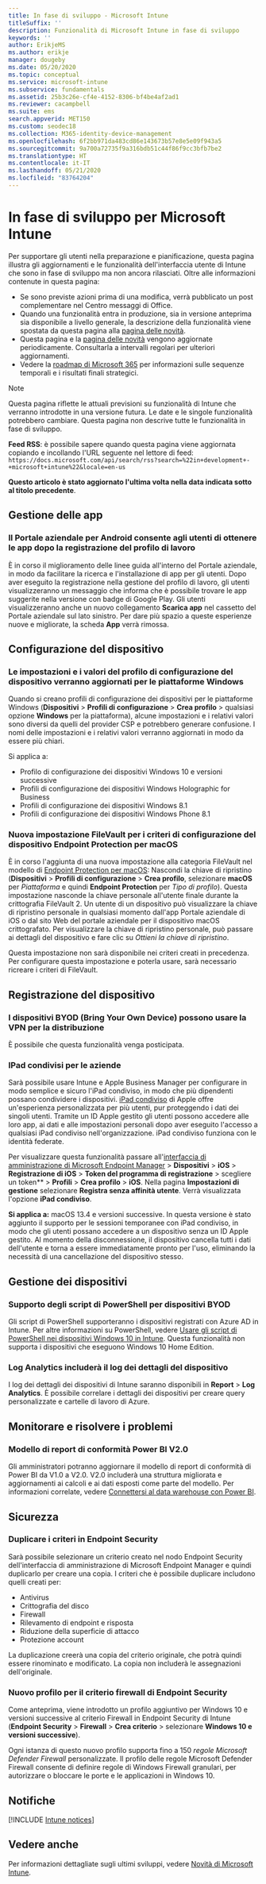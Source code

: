 ```yaml
---
title: In fase di sviluppo - Microsoft Intune
titleSuffix: ''
description: Funzionalità di Microsoft Intune in fase di sviluppo
keywords: ''
author: ErikjeMS
ms.author: erikje
manager: dougeby
ms.date: 05/20/2020
ms.topic: conceptual
ms.service: microsoft-intune
ms.subservice: fundamentals
ms.assetid: 25b3c26e-cf4e-4152-8306-bf4be4af2ad1
ms.reviewer: cacampbell
ms.suite: ems
search.appverid: MET150
ms.custom: seodec18
ms.collection: M365-identity-device-management
ms.openlocfilehash: 6f2bb971da483cd86e143673b57e8e5e09f943a5
ms.sourcegitcommit: 9a700a72735f9a316bdb51c44f86f9cc3bfb7be2
ms.translationtype: HT
ms.contentlocale: it-IT
ms.lasthandoff: 05/21/2020
ms.locfileid: "83764204"
---
```

# <a name="in-development-for-microsoft-intune"></a>In fase di sviluppo per Microsoft Intune

Per supportare gli utenti nella preparazione e pianificazione, questa pagina illustra gli aggiornamenti e le funzionalità dell'interfaccia utente di Intune che sono in fase di sviluppo ma non ancora rilasciati. Oltre alle informazioni contenute in questa pagina: 

- Se sono previste azioni prima di una modifica, verrà pubblicato un post complementare nel Centro messaggi di Office.
- Quando una funzionalità entra in produzione, sia in versione anteprima sia disponibile a livello generale, la descrizione della funzionalità viene spostata da questa pagina alla [pagina delle novità](whats-new.md).
- Questa pagina e la [pagina delle novità](whats-new.md) vengono aggiornate periodicamente. Consultarla a intervalli regolari per ulteriori aggiornamenti.
- Vedere la [roadmap di Microsoft 365](https://www.microsoft.com/microsoft-365/roadmap?rtc=2&filters=EMS) per informazioni sulle sequenze temporali e i risultati finali strategici.

> [!NOTE]
> Questa pagina riflette le attuali previsioni su funzionalità di Intune che verranno introdotte in una versione futura. Le date e le singole funzionalità potrebbero cambiare. Questa pagina non descrive tutte le funzionalità in fase di sviluppo.

**Feed RSS**: è possibile sapere quando questa pagina viene aggiornata copiando e incollando l'URL seguente nel lettore di feed: `https://docs.microsoft.com/api/search/rss?search=%22in+development+-+microsoft+intune%22&locale=en-us`

**Questo articolo è stato aggiornato l'ultima volta nella data indicata sotto al titolo precedente**.

<!--
## What's coming to Intune in the Azure portal 
## What's coming to Intune apps
## Notices
-->

<!-- Common categories:  
## App management
## Device configuration
## Device enrollment
## Device management
## Intune apps
## Monitor and troubleshoot
## Role-based access control
## Security

-->
 
<!-- ***********************************************-->
## <a name="app-management"></a>Gestione delle app

### <a name="company-portal-for-android-will-guide-users-to-get-apps-after-work-profile-enrollment----6103999----"></a>Il Portale aziendale per Android consente agli utenti di ottenere le app dopo la registrazione del profilo di lavoro <!-- 6103999  -->
È in corso il miglioramento delle linee guida all'interno del Portale aziendale, in modo da facilitare la ricerca e l'installazione di app per gli utenti.  Dopo aver eseguito la registrazione nella gestione del profilo di lavoro, gli utenti visualizzeranno un messaggio che informa che è possibile trovare le app suggerite nella versione con badge di Google Play. Gli utenti visualizzeranno anche un nuovo collegamento **Scarica app** nel cassetto del Portale aziendale sul lato sinistro. Per dare più spazio a queste esperienze nuove e migliorate, la scheda **App** verrà rimossa. 

<!-- ***********************************************-->
## <a name="device-configuration"></a>Configurazione del dispositivo

### <a name="device-configuration-profile-settings-and-values-will-be-updated-for-windows-platforms---4091122---"></a>Le impostazioni e i valori del profilo di configurazione del dispositivo verranno aggiornati per le piattaforme Windows<!-- 4091122 -->
Quando si creano profili di configurazione dei dispositivi per le piattaforme Windows (**Dispositivi** > **Profili di configurazione** > **Crea profilo** > qualsiasi opzione **Windows** per la piattaforma), alcune impostazioni e i relativi valori sono diversi da quelli del provider CSP e potrebbero generare confusione. I nomi delle impostazioni e i relativi valori verranno aggiornati in modo da essere più chiari.

Si applica a:

- Profilo di configurazione dei dispositivi Windows 10 e versioni successive
- Profili di configurazione dei dispositivi Windows Holographic for Business
- Profili di configurazione dei dispositivi Windows 8.1
- Profili di configurazione dei dispositivi Windows Phone 8.1

### <a name="new-filevault-setting-for-macos-endpoint-protection-device-configuration-policy---5459801-----"></a>Nuova impostazione FileVault per i criteri di configurazione del dispositivo Endpoint Protection per macOS<!-- 5459801   -->
È in corso l'aggiunta di una nuova impostazione alla categoria FileVault nel modello di [Endpoint Protection per macOS](../protect/endpoint-protection-macos.md): Nascondi la chiave di ripristino (**Dispositivi** > **Profili di configurazione** > **Crea profilo**, selezionare **macOS** per *Piattaforma* e quindi **Endpoint Protection** per *Tipo di profilo*). Questa impostazione nasconde la chiave personale all'utente finale durante la crittografia FileVault 2. Un utente di un dispositivo può visualizzare la chiave di ripristino personale in qualsiasi momento dall'app Portale aziendale di iOS o dal sito Web del portale aziendale per il dispositivo macOS crittografato. Per visualizzare la chiave di ripristino personale, può passare ai dettagli del dispositivo e fare clic su *Ottieni la chiave di ripristino*.

Questa impostazione non sarà disponibile nei criteri creati in precedenza. Per configurare questa impostazione e poterla usare, sarà necessario ricreare i criteri di FileVault. 


<!-- ***********************************************-->
## <a name="device-enrollment"></a>Registrazione del dispositivo

### <a name="bring-your-own-devices-can-use-vpn-to-deploy--5015344---"></a>I dispositivi BYOD (Bring Your Own Device) possono usare la VPN per la distribuzione<!--5015344 -->
È possibile che questa funzionalità venga posticipata.

### <a name="shared-ipads-for-business--6367326---"></a>IPad condivisi per le aziende<!--6367326 -->
Sarà possibile usare Intune e Apple Business Manager per configurare in modo semplice e sicuro l'iPad condiviso, in modo che più dipendenti possano condividere i dispositivi. [iPad condiviso](https://developer.apple.com/education/shared-ipad/) di Apple offre un'esperienza personalizzata per più utenti, pur proteggendo i dati dei singoli utenti. Tramite un ID Apple gestito gli utenti possono accedere alle loro app, ai dati e alle impostazioni personali dopo aver eseguito l'accesso a qualsiasi iPad condiviso nell'organizzazione. iPad condiviso funziona con le identità federate.

Per visualizzare questa funzionalità passare all'[interfaccia di amministrazione di Microsoft Endpoint Manager](https://go.microsoft.com/fwlink/?linkid=2109431) > **Dispositivi** > **iOS** > **Registrazione di iOS** > **Token del programma di registrazione** > scegliere un token** > **Profili** > **Crea profilo** > **iOS**. Nella pagina **Impostazioni di gestione** selezionare **Registra senza affinità utente**. Verrà visualizzata l'opzione **iPad condiviso**.

**Si applica a:** macOS 13.4 e versioni successive. In questa versione è stato aggiunto il supporto per le sessioni temporanee con iPad condiviso, in modo che gli utenti possano accedere a un dispositivo senza un ID Apple gestito. Al momento della disconnessione, il dispositivo cancella tutti i dati dell'utente e torna a essere immediatamente pronto per l'uso, eliminando la necessità di una cancellazione del dispositivo stesso. 

<!-- ***********************************************-->
## <a name="device-management"></a>Gestione dei dispositivi

### <a name="powershell-scripts-support-for-byod-devices---1862833----"></a>Supporto degli script di PowerShell per dispositivi BYOD<!-- 1862833  -->
Gli script di PowerShell supporteranno i dispositivi registrati con Azure AD in Intune. Per altre informazioni su PowerShell, vedere [Usare gli script di PowerShell nei dispositivi Windows 10 in Intune](../apps/intune-management-extension.md). Questa funzionalità non supporta i dispositivi che eseguono Windows 10 Home Edition.

### <a name="log-analytics-will-include-device-details-log--6014987----"></a>Log Analytics includerà il log dei dettagli del dispositivo<!--6014987  -->
I log dei dettagli dei dispositivi di Intune saranno disponibili in **Report** > **Log Analytics**. È possibile correlare i dettagli dei dispositivi per creare query personalizzate e cartelle di lavoro di Azure.


<!-- ***********************************************-->
<!--## Intune apps-->
 

<!-- vvvvvvvvvvvvvvvvvvvvvv -->
## <a name="monitor-and-troubleshoot"></a>Monitorare e risolvere i problemi

### <a name="power-bi-compliance-report-template-v20---636958----"></a>Modello di report di conformità Power BI V2.0<!-- 636958  -->
Gli amministratori potranno aggiornare il modello di report di conformità di Power BI da V1.0 a V2.0. V2.0 includerà una struttura migliorata e aggiornamenti ai calcoli e ai dati esposti come parte del modello. Per informazioni correlate, vedere [Connettersi al data warehouse con Power BI](../developer/reports-proc-get-a-link-powerbi.md).

<!-- ***********************************************-->
<!--
## Role-based access control
-->

<!-- ***********************************************-->
## <a name="security"></a>Sicurezza


### <a name="duplicate-your-policies-in-endpoint-security---5892558-----"></a>Duplicare i criteri in Endpoint Security<!-- 5892558   -->
Sarà possibile selezionare un criterio creato nel nodo Endpoint Security dell'interfaccia di amministrazione di Microsoft Endpoint Manager e quindi duplicarlo per creare una copia.  I criteri che è possibile duplicare includono quelli creati per: 

- Antivirus
- Crittografia del disco
- Firewall
- Rilevamento di endpoint e risposta
- Riduzione della superficie di attacco
- Protezione account

La duplicazione creerà una copia del criterio originale, che potrà quindi essere rinominato e modificato. La copia non includerà le assegnazioni dell'originale.

### <a name="new-profile-for-endpoint-security-firewall-policy---5653324-----"></a>Nuovo profilo per il criterio firewall di Endpoint Security<!-- 5653324   -->
Come anteprima, viene introdotto un profilo aggiuntivo per Windows 10 e versioni successive al criterio Firewall in Endpoint Security di Intune (**Endpoint Security** > **Firewall** > **Crea criterio** > selezionare **Windows 10 e versioni successive**). 

Ogni istanza di questo nuovo profilo supporta fino a 150 *regole Microsoft Defender Firewall* personalizzate. Il profilo delle regole Microsoft Defender Firewall consente di definire regole di Windows Firewall granulari, per autorizzare o bloccare le porte e le applicazioni in Windows 10.

<!-- ***********************************************-->
## <a name="notices"></a>Notifiche

[!INCLUDE [Intune notices](../includes/intune-notices.md)]

## <a name="see-also"></a>Vedere anche

Per informazioni dettagliate sugli ultimi sviluppi, vedere [Novità di Microsoft Intune](whats-new.md).



